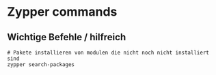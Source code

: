 # Zypper commands 

## Wichtige Befehle / hilfreich 

```
# Pakete installieren von modulen die nicht noch nicht installiert sind 
zypper search-packages 
```
